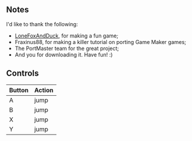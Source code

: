 ## Notes

I'd like to thank the following:
- [LoneFoxAndDuck](https://martin-akehurst.itch.io/), for making a fun game;
- Fraxinus88, for making a killer tutorial on porting Game Maker games;
- The PortMaster team for the great project;
- And you for downloading it. Have fun! :)

## Controls

| Button | Action |
|--|--| 
|A|jump|
|B|jump|
|X |jump|
|Y |jump|



